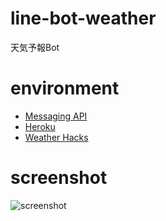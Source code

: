 # line-bot-weather

天気予報Bot

# environment

- [Messaging API](https://developers.line.biz/ja/docs/messaging-api/overview/)
- [Heroku](https://jp.heroku.com/)
- [Weather Hacks](http://weather.livedoor.com/weather_hacks/)

# screenshot

![screenshot](https://user-images.githubusercontent.com/47146269/55668973-6e520900-58ac-11e9-955b-35f2c2fe29cd.png)